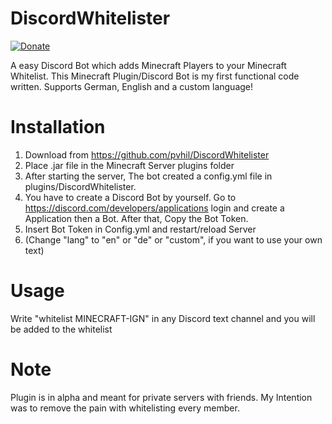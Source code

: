 # DiscordWhitelister
[![Donate](https://img.shields.io/badge/Paypal-donate-blue.svg)](https://www.paypal.me/m4rk12)   
  
A easy Discord Bot which adds Minecraft Players to your Minecraft Whitelist.
This Minecraft Plugin/Discord Bot is my first functional code written.
Supports German, English and a custom language!
# Installation
1. Download from https://github.com/pvhil/DiscordWhitelister
2. Place .jar file in the Minecraft Server plugins folder
3. After starting the server, The bot created a config.yml file in plugins/DiscordWhitelister.
4. You have to create a Discord Bot by yourself. Go to https://discord.com/developers/applications login and create a Application then a Bot. After that, Copy the Bot Token.
5. Insert Bot Token in Config.yml and restart/reload Server
6. (Change "lang" to "en" or "de" or "custom", if you want to use your own text)

# Usage
Write "whitelist MINECRAFT-IGN" in any Discord text channel and you will be added to the whitelist

# Note

Plugin is in alpha and meant for private servers with friends.
My Intention was to remove the pain with whitelisting every member.

